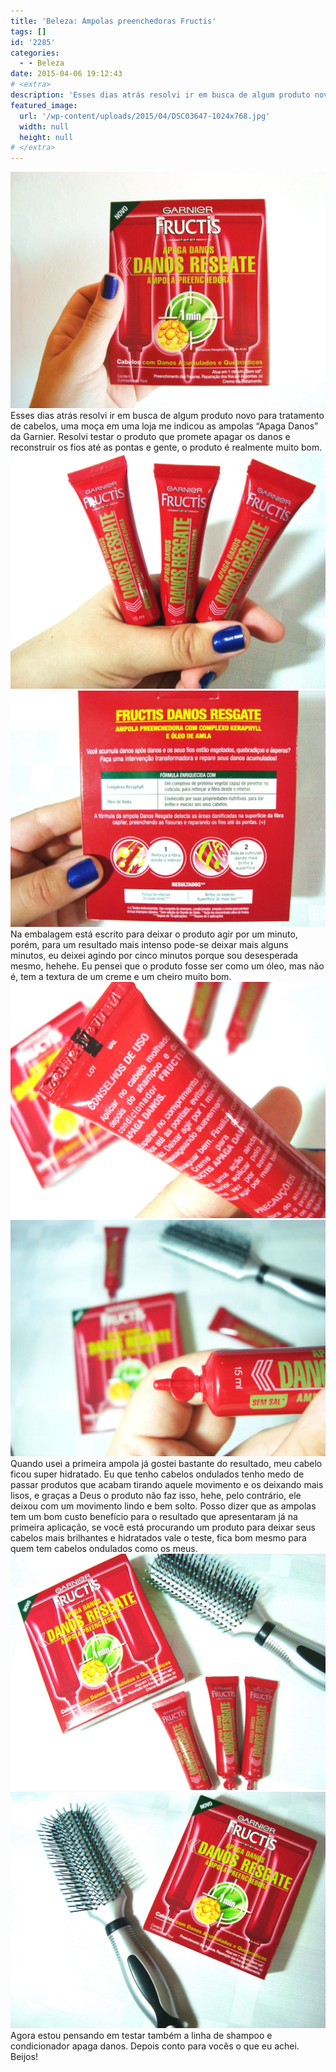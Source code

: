```yaml
---
title: 'Beleza: Ampolas preenchedoras Fructis'
tags: []
id: '2285'
categories:
  - - Beleza
date: 2015-04-06 19:12:43
# <extra>
description: 'Esses dias atrás resolvi ir em busca de algum produto novo para tratamento de cabelos, uma moça em uma loja me indicou as ampolas “Apaga Danos” da Garnier. Resolvi testar o produto que promete apagar os danos e reconstruir os fios até as pontas e gente, o produto é realmente muito bom. Na embalagem está escrito para deixar o produto agir por um minuto, porém, para um resultado mais intenso pode-se deixar mais alguns minutos, eu deixei agindo por cinco minutos porque sou desesperada mesmo, hehehe. Eu pensei que o produto fosse ser como um óleo, mas não é, tem a textura de um creme e um cheiro muito bom. Quando usei a primeira ampola já gostei bastante do resultado, meu cabelo ficou super hidratado. Eu que tenho cabelos ondulados tenho medo de passar produtos que acabam tirando aquele movimento &hellip;'
featured_image: 
  url: '/wp-content/uploads/2015/04/DSC03647-1024x768.jpg'
  width: null
  height: null
# </extra>
---
```


[![ampolas para tratamento de cabelos Fructis - Garnier](/wp-content/uploads/2015/04/DSC03647-1024x768.jpg)](/wp-content/uploads/2015/04/DSC03647.jpg) Esses dias atrás resolvi ir em busca de algum produto novo para tratamento de cabelos, uma moça em uma loja me indicou as ampolas “Apaga Danos” da Garnier. Resolvi testar o produto que promete apagar os danos e reconstruir os fios até as pontas e gente, o produto é realmente muito bom. [![ampolas de tratamento para cabelo - Fructis - Garnier ](/wp-content/uploads/2015/04/DSC03652-1024x768.jpg)](/wp-content/uploads/2015/04/DSC03652.jpg) [![Ampola de reparação e hidratação para cabelos - Garnier ](/wp-content/uploads/2015/04/DSC03650-1024x768.jpg)](/wp-content/uploads/2015/04/DSC03650.jpg) Na embalagem está escrito para deixar o produto agir por um minuto, porém, para um resultado mais intenso pode-se deixar mais alguns minutos, eu deixei agindo por cinco minutos porque sou desesperada mesmo, hehehe. Eu pensei que o produto fosse ser como um óleo, mas não é, tem a textura de um creme e um cheiro muito bom. [![ampolas de hidratação e reparação para o cabelo - Garnier Fructis ](/wp-content/uploads/2015/04/DSC03653-1024x768.jpg)](/wp-content/uploads/2015/04/DSC03653.jpg) [![hidratação para o cabelo =  Fructis - Garnier ](/wp-content/uploads/2015/04/DSC03656-1024x768.jpg)](/wp-content/uploads/2015/04/DSC03656.jpg) Quando usei a primeira ampola já gostei bastante do resultado, meu cabelo ficou super hidratado. Eu que tenho cabelos ondulados tenho medo de passar produtos que acabam tirando aquele movimento e os deixando mais lisos, e graças a Deus o produto não faz isso, hehe, pelo contrário, ele deixou com um movimento lindo e bem solto. Posso dizer que as ampolas tem um bom custo benefício para o resultado que apresentaram já na primeira aplicação, se você está procurando um produto para deixar seus cabelos mais brilhantes e hidratados vale o teste, fica bom mesmo para quem tem cabelos ondulados como os meus. [![ampola de hidratação para os cabelos - fructis ](/wp-content/uploads/2015/04/DSC03654-1024x768.jpg)](/wp-content/uploads/2015/04/DSC03654.jpg) [![ampola de hidratação profunda para os cabelos ,fructis - garnier ](/wp-content/uploads/2015/04/DSC03651-1024x768.jpg)](/wp-content/uploads/2015/04/DSC03651.jpg) Agora estou pensando em testar também a linha de shampoo e condicionador apaga danos. Depois conto para vocês o que eu achei. Beijos!
